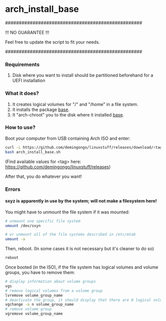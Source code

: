 # arch_install_base

##################################################

!!! NO GUARANTEE !!!

Feel free to update the script to fit your needs.

##################################################

### Requirements

1. Disk where you want to install should be partitioned beforehand for a UEFI installation

### What it does?

1. It creates logical volumes for "/" and "/home" in a file system.
2. It installs the package [base](https://archlinux.org/packages/core/any/base/).
3. It "arch-chroot" you to the disk where it installed [base](https://archlinux.org/packages/core/any/base/). 

### How to use?

Boot your computer from USB containing Arch ISO and enter:
```sh
curl -L https://github.com/demingongo/linuxstuff/releases/download/<tag>/arch_install_base.sh --output arch_install_base.sh
bash arch_install_base.sh
```
(Find available values for \<tag\> here: https://github.com/demingongo/linuxstuff/releases)

After that, you do whatever you want!

### Errors

#### sxyz is apparently in use by the system; will not make a filesystem here!

You might have to unmount the file system if it was mounted: 
```sh
# unmount one specific file system
umount /dev/sxyn

# or unmount all of the file systems described in /etc/mtab
umount -a
```
Then, reboot. (In some cases it is not necessary but it's cleaner to do so)
```sh
reboot
```

Once booted (in the ISO), if the file system has logical volumes and volume groups, you have to remove them:
```sh
# display information about volume groups
vgs
# remove logical volumes from a volume group
lvremove volume_group_name
# deactivate the group, it should display that there are 0 logical volumes active in the group
vgchange -a n volume_group_name
# remove volume group
vgremove volume_group_name
```
